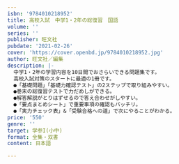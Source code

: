 ```yaml
---
isbn: '9784010218952'
title: 高校入試　中学1・2年の総復習　国語
volume: ''
series: ''
publisher: 旺文社
pubdate: '2021-02-26'
cover: 'https://cover.openbd.jp/9784010218952.jpg'
author: 旺文社／編集
description: |-
  中学1・2年の学習内容を10日間でおさらいできる問題集です。
  高校入試対策のスタートに最適の1冊です。
  ●「基礎問題」「基礎力確認テスト」の2ステップで取り組みやすい｡
  ●巻末の総復習テストで力だめしができる｡
  ●解答解説がとりはずせるので答え合わせがしやすい｡
  ●「要点まとめシート」で重要事項の確認もバッチリ｡
  ●「実力チェック表」&「受験合格への道」で次にやることがわかる。
price: '550'
genre: ''
target: 学参I(小中)
format: 全集・双書
content: 日本語

---
```

